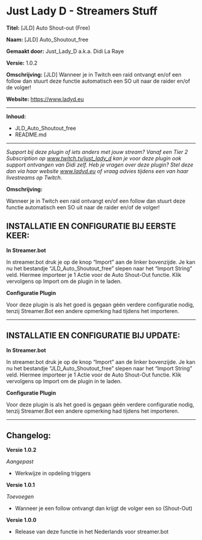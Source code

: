 # Just Lady D - Streamers Stuff

**Titel:**
[JLD] Auto Shout-out (Free)

**Naam:**
[JLD] Auto_Shoutout_free

**Gemaakt door:**
Just_Lady_D a.k.a. Didi La Raye

**Versie:**
1.0.2

**Omschrijving:**
[JLD] Wanneer je in Twitch een raid ontvangt en/of een follow dan stuurt deze functie automatisch een SO uit naar de raider en/of de volger!

**Website:**
https://www.ladyd.eu

-------------------------------------------------------------------------------------------------------------------------------------
**Inhoud:**

- JLD_Auto_Shoutout_free
- README.md


-------------------------------------------------------------------------------------------------------------------------------------
*Support bij deze plugin of iets anders met jouw stream? Vanaf een Tier 2 Subscription op www.twitch.tv/just_lady_d kan je voor deze plugin ook support ontvangen van Didi zelf. Heb je vragen over deze plugin? Stel deze dan via haar website www.ladyd.eu of vraag advies tijdens een van haar livestreams op Twitch.*


**Omschrijving:**

Wanneer je in Twitch een raid ontvangt en/of een follow dan stuurt deze functie automatisch een SO uit naar de raider en/of de volger!


## **INSTALLATIE EN CONFIGURATIE BIJ EERSTE KEER:**

**In Streamer.bot**

In streamer.bot druk je op de knop “Import” aan de linker bovenzijde. Je kan nu het bestandje “JLD_Auto_Shoutout_free” slepen naar het “Import String” veld. 
Hiermee importeer je 1 Actie voor de Auto Shout-Out functie. Klik vervolgens op Import om de plugin in te laden.

**Configuratie Plugin**

Voor deze plugin is als het goed is gegaan géén verdere configuratie nodig, tenzij Streamer.Bot een andere opmerking had tijdens het importeren.


-------------------------------------------------------------------------------------------------------------------------------------

## **INSTALLATIE EN CONFIGURATIE BIJ UPDATE:**

**In Streamer.bot**

In streamer.bot druk je op de knop “Import” aan de linker bovenzijde. Je kan nu het bestandje “JLD_Auto_Shoutout_free” slepen naar het “Import String” veld. 
Hiermee importeer je 1 Actie voor de Auto Shout-Out functie. Klik vervolgens op Import om de plugin in te laden.

**Configuratie Plugin**

Voor deze plugin is als het goed is gegaan géén verdere configuratie nodig, tenzij Streamer.Bot een andere opmerking had tijdens het importeren.

-------------------------------------------------------------------------------------------------------------------------------------

## Changelog:

**Versie 1.0.2**

*Aangepast*
- Werkwijze in opdeling triggers

**Versie 1.0.1**

*Toevoegen*
- Wanneer je een follow ontvangt dan krijgt de volger een so (Shout-Out)

**Versie 1.0.0**

- Release van deze functie in het Nederlands voor streamer.bot

